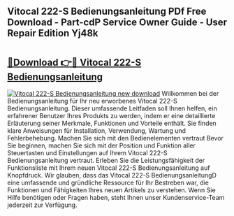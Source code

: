 ## Vitocal 222-S Bedienungsanleitung PDf Free Download - Part-cdP Service Owner Guide - User Repair Edition Yj48k

# <h2><a href="http://df230no.blite.top/?on=Vitocal+222-S+Bedienungsanleitung">🔗Download 👉🔴 Vitocal 222-S Bedienungsanleitung</a></h2>

[![Vitocal 222-S Bedienungsanleitung new download](https://i.imgur.com/lujVjoI.png)](http://df230no.blite.top/?on=Vitocal+222-S+Bedienungsanleitung)
Willkommen bei der Bedienungsanleitung für Ihr neu erworbenes Vitocal 222-S Bedienungsanleitung. Dieser umfassende Leitfaden soll Ihnen helfen, ein erfahrener Benutzer Ihres Produkts zu werden, indem er eine detaillierte Erläuterung seiner Merkmale, Funktionen und Vorteile enthält. Sie finden klare Anweisungen für Installation, Verwendung, Wartung und Fehlerbehebung. Machen Sie sich mit den Bedienelementen vertraut Bevor Sie beginnen, machen Sie sich mit der Position und Funktion aller Steuertasten und Einstellungen auf Ihrem Vitocal 222-S Bedienungsanleitung vertraut. Erleben Sie die Leistungsfähigkeit der Funktionsliste mit Ihrem neuen Vitocal 222-S Bedienungsanleitung auf Knopfdruck. Wir glauben, dass das Vitocal 222-S BedienungsanleitungD eine umfassende und gründliche Ressource für Ihr Bestreben war, die Funktionen und Fähigkeiten Ihres neuen Artikels zu verstehen. Wenn Sie Hilfe benötigen oder Fragen haben, steht Ihnen unser Kundenservice-Team jederzeit zur Verfügung.
